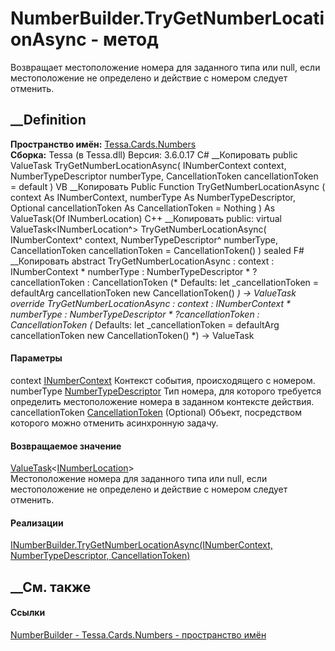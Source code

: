 # NumberBuilder.TryGetNumberLocationAsync - метод
Возвращает местоположение номера для заданного типа или null, если
местоположение не определено и действие с номером следует отменить.
## __Definition
 **Пространство имён:** [Tessa.Cards.Numbers](N_Tessa_Cards_Numbers.htm)  
 **Сборка:** Tessa (в Tessa.dll) Версия: 3.6.0.17
C# __Копировать
     public ValueTask<INumberLocation> TryGetNumberLocationAsync(
    	INumberContext context,
    	NumberTypeDescriptor numberType,
    	CancellationToken cancellationToken = default
    )
VB __Копировать
     Public Function TryGetNumberLocationAsync ( 
    	context As INumberContext,
    	numberType As NumberTypeDescriptor,
    	Optional cancellationToken As CancellationToken = Nothing
    ) As ValueTask(Of INumberLocation)
C++ __Копировать
     public:
    virtual ValueTask<INumberLocation^> TryGetNumberLocationAsync(
    	INumberContext^ context, 
    	NumberTypeDescriptor^ numberType, 
    	CancellationToken cancellationToken = CancellationToken()
    ) sealed
F# __Копировать
     abstract TryGetNumberLocationAsync : 
            context : INumberContext * 
            numberType : NumberTypeDescriptor * 
            ?cancellationToken : CancellationToken 
    (* Defaults:
            let _cancellationToken = defaultArg cancellationToken new CancellationToken()
    *)
    -> ValueTask<INumberLocation> 
    override TryGetNumberLocationAsync : 
            context : INumberContext * 
            numberType : NumberTypeDescriptor * 
            ?cancellationToken : CancellationToken 
    (* Defaults:
            let _cancellationToken = defaultArg cancellationToken new CancellationToken()
    *)
    -> ValueTask<INumberLocation> 
#### Параметры
context [INumberContext](T_Tessa_Cards_Numbers_INumberContext.htm)
    Контекст события, происходящего с номером.
numberType
[NumberTypeDescriptor](T_Tessa_Cards_Numbers_NumberTypeDescriptor.htm)
     Тип номера, для которого требуется определить местоположение номера в заданном контексте действия. 
cancellationToken
[CancellationToken](https://learn.microsoft.com/dotnet/api/system.threading.cancellationtoken)
(Optional)
    Объект, посредством которого можно отменить асинхронную задачу.
#### Возвращаемое значение
[ValueTask](https://learn.microsoft.com/dotnet/api/system.threading.tasks.valuetask-1)<[INumberLocation](T_Tessa_Cards_Numbers_INumberLocation.htm)>  
Местоположение номера для заданного типа или null, если местоположение не
определено и действие с номером следует отменить.
#### Реализации
[INumberBuilder.TryGetNumberLocationAsync(INumberContext,
NumberTypeDescriptor,
CancellationToken)](M_Tessa_Cards_Numbers_INumberBuilder_TryGetNumberLocationAsync.htm)  
##  __См. также
#### Ссылки
[NumberBuilder - ](T_Tessa_Cards_Numbers_NumberBuilder.htm)
[Tessa.Cards.Numbers - пространство имён](N_Tessa_Cards_Numbers.htm)
